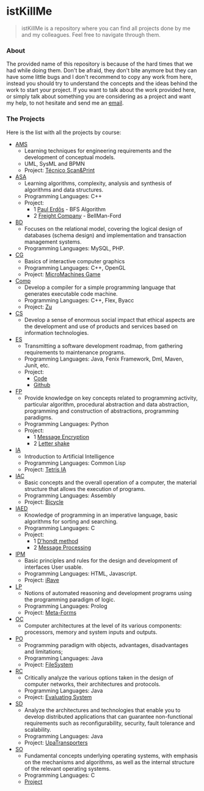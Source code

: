 # istKillMe

 > istKillMe is a repository where you can find all projects done by me and my colleagues. Feel free to navigate through them.

### About 

The provided name of this repository is because of the hard times that we had while doing them. Don't be afraid, they don't bite anymore but  they can have some little bugs and I don't recommend to copy any work from here, instead you should try to understand the concepts and the ideas behind the work to start your project.
If you want to talk about the work provided here, or simply talk about something you are considering as a project and want my help, to not hesitate and send me an [email](goncalo.f.pires@ist.ulisboa.pt).


### The Projects

Here is the list with all the projects by course:
* [AMS](https://github.com/Portulinas/istKillMe/tree/master/ams) 
     - Learning techniques for engineering requirements and the development of conceptual models.
     - UML, SysML and BPMN
     - Project: [Técnico Scan&Print](http://print.tecnico.ulisboa.pt/)
* [ASA](https://github.com/Portulinas/istKillMe/tree/master/asa)
    - Learning algorithms, complexity, analysis and synthesis of algorithms and data structures.
    - Programming Languages: C++
    - Project:
        - 1 [Paul Erdõs](https://github.com/Portulinas/istKillMe/tree/master/asa/p1) - BFS Algorithm
        - 2 [Freight Company](https://github.com/Portulinas/istKillMe/tree/master/asa/p2) - BellMan-Ford
* [BD](https://github.com/Portulinas/istKillMe/tree/master/bd)
    - Focuses on the relational model, covering the logical design of databases (schema design) and implementation and transaction management systems.
    - Programming Languages: MySQL, PHP.
* [CG](https://github.com/Portulinas/istKillMe/tree/master/cg)
    - Basics of interactive computer graphics
    - Programming Languages: C++, OpenGL
    - Project: [MicroMachines Game](https://github.com/Portulinas/istKillMe/tree/master/cg/proj)
* [Comp](https://github.com/Portulinas/istKillMe/tree/master/comp/zu_goncalo_pedro)
    - Develop a compiler for a simple programming language that generates executable code machine.
    - Programming Languages: C++, Flex, Byacc
    - Project: [Zu](https://github.com/Portulinas/istKillMe/tree/master/comp/zu_goncalo_pedro)
* [CS](https://github.com/Portulinas/istKillMe/tree/master/cs)
    - Develop a sense of enormous social impact that ethical aspects are the development and use of products and services based on information technologies.
* [ES](https://github.com/Portulinas/istKillMe/tree/master/es)
    - Transmitting a software development roadmap, from gathering requirements to maintenance programs.
    - Programming Languages: Java, Fenix Framework, Dml, Maven, Junit, etc.
    - Project: 
        - [Code](https://github.com/Portulinas/istKillMe/tree/master/es/mydrive)
        - [Github](https://github.com/tecnico-softeng/es16al_27-project)
* [FP](https://github.com/Portulinas/istKillMe/tree/master/fp)
    - Provide knowledge on key concepts related to programming activity, particular algorithm, procedural abstraction and data abstraction, programming and construction of abstractions, programming paradigms.
    - Programming Languages: Python
    - Project:
        - 1 [Message Encryption](https://github.com/Portulinas/istKillMe/tree/master/fp/Encripta%C3%A7%C3%A3o%20de%20mensagens)
        - 2 [Letter shake](https://github.com/Portulinas/istKillMe/tree/master/fp/Sopa%20de%20letras)
* [IA](https://github.com/Portulinas/istKillMe/tree/master/ia)
    - Introduction to Artificial Intelligence
    - Programming Languages: Common Lisp
    - Project: [Tetris IA](https://github.com/Portulinas/istKillMe/tree/master/ia)
* [IAC](https://github.com/Portulinas/istKillMe/tree/master/iac)
    - Basic concepts and the overall operation of a computer, the material structure that allows the execution of programs.
    - Programming Languages: Assembly
    - Project: [Bicycle](https://github.com/Portulinas/istKillMe/tree/master/iac)
* [IAED](https://github.com/Portulinas/istKillMe/tree/master/iaed)
    - Knowledge of programming in an imperative language, basic algorithms for sorting and searching.
    - Programming Languages: C
    - Project:
        - 1 [D'hondt method](https://github.com/Portulinas/istKillMe/tree/master/iaed/1projecto)
        - 2 [Message Processing](https://github.com/Portulinas/istKillMe/tree/master/iaed/2projecto/final)
* [IPM](https://github.com/Portulinas/istKillMe/tree/master/ipm)
    - Basic principles and rules for the design and development of interfaces User usable.
    - Programming Languages: HTML, Javascript.
    - Project: [iRave](https://github.com/Portulinas/istKillMe/tree/master/ipm/iRave)
* [LP](https://github.com/Portulinas/istKillMe/tree/master/lp)
    - Notions of automated reasoning and development programs using the programming paradigm of logic.
    - Programming Languages: Prolog
    - Project: [Meta-Forms](https://github.com/Portulinas/istKillMe/tree/master/lp)
* [OC](https://github.com/Portulinas/istKillMe/tree/master/oc)
    - Computer architectures at the level of its various components: processors, memory and system inputs and outputs.
* [PO](https://github.com/Portulinas/istKillMe/tree/master/po)
    - Programming paradigm with objects, advantages, disadvantages and limitations;
    - Programming Languages: Java
    - Project: [FileSystem](https://github.com/Portulinas/istKillMe/tree/master/po/project)
* [RC](https://github.com/Portulinas/istKillMe/tree/master/rc)
    - Critically analyze the various options taken in the design of computer networks, their architectures and protocols.
    - Programming Languages: Java
    - Project: [Evaluating System](https://github.com/Portulinas/istKillMe/tree/master/rc)
* [SD](https://github.com/Portulinas/istKillMe/tree/master/sd)
    - Analyze the architectures and technologies that enable you to develop distributed applications that can guarantee non-functional requirements such as reconfigurability, security, fault tolerance and scalability.
    - Programming Languages: Java
    - Project: [UpaTransporters](https://github.com/Portulinas/istKillMe/tree/master/sd/UPATransporters-project)
* [SO](https://github.com/Portulinas/istKillMe/tree/master/so)
    - Fundamental concepts underlying operating systems, with emphasis on the mechanisms and algorithms, as well as the internal structure of the relevant operating systems.
    - Programming Languages: C
    - [Project](https://github.com/Portulinas/istKillMe/tree/master/so)
